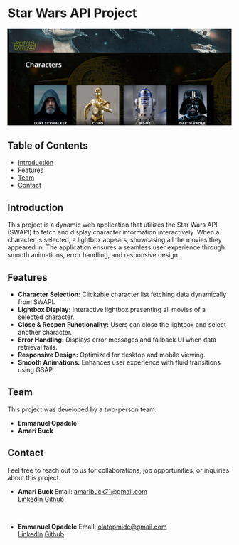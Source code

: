# **Star Wars API Project**
![Star Wars Project Screenshot](images/StarWars-Ajax.png)


## **Table of Contents**
- [Introduction](#introduction)
- [Features](#features)
- [Team](#team)
- [Contact](#contact)

## **Introduction**
This project is a dynamic web application that utilizes the Star Wars API (SWAPI) to fetch and display character information interactively. When a character is selected, a lightbox appears, showcasing all the movies they appeared in. The application ensures a seamless user experience through smooth animations, error handling, and responsive design.

## **Features**
- **Character Selection:** Clickable character list fetching data dynamically from SWAPI.
- **Lightbox Display:** Interactive lightbox presenting all movies of a selected character.
- **Close & Reopen Functionality:** Users can close the lightbox and select another character.
- **Error Handling:** Displays error messages and fallback UI when data retrieval fails.
- **Responsive Design:** Optimized for desktop and mobile viewing.
- **Smooth Animations:** Enhances user experience with fluid transitions using GSAP.

## **Team**
This project was developed by a two-person team:
- **Emmanuel Opadele**
- **Amari Buck**

## **Contact**
Feel free to reach out to us for collaborations, job opportunities, or inquiries about this project.

- **Amari Buck**
Email: amaribuck71@gmail.com  
[LinkedIn](www.linkedin.com/in/amari-buck-ba1932323)
[Github](https://github.com/CrytoGod)
<br>

- **Emmanuel Opadele**
Email: olatopmide@gmail.com  
[LinkedIn](www.linkedin.com/in/emmanuel-opadele-85b902289)
[Github](https://github.com/Emmanuel9494)

